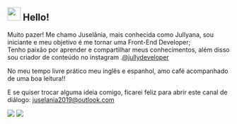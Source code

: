 ## <img src="https://media.giphy.com/media/hvRJCLFzcasrR4ia7z/giphy.gif" width="30px"> Hello! 

Muito pazer! Me chamo Juselânia, mais conhecida como Jullyana, sou iniciante e meu objetivo é me tornar uma Front-End Developer;  
Tenho paixão por aprender e compartilhar meus conhecimentos, além disso sou criador de conteúdo no instagram .[@jullydeveloper](https://www.instagram.com/jullydeveloper/) 

No meu tempo livre prático meu inglês e espanhol, amo café acompanhado de uma boa leitura!!

E se quiser trocar alguma ideia comigo, ficarei feliz para abrir este canal de diálogo:
juselania2019@outlook.com

 [<img src="https://img.shields.io/badge/linkedin-%230077B5.svg?&style=for-the-badge&logo=linkedin&logoColor=white" />](https://www.linkedin.com/in/jucel%C3%A2nia-silva-56a375197/) [<img src = "https://img.shields.io/badge/instagram-%23E4405F.svg?&style=for-the-badge&logo=instagram&logoColor=white">](https://www.instagram.com/jullydeveloper/) 



